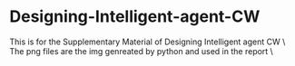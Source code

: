 # Designing-Intelligent-agent-CW
This is for the Supplementary Material of Designing Intelligent agent CW \\
The png files are the img genreated by python and used in the report \\
